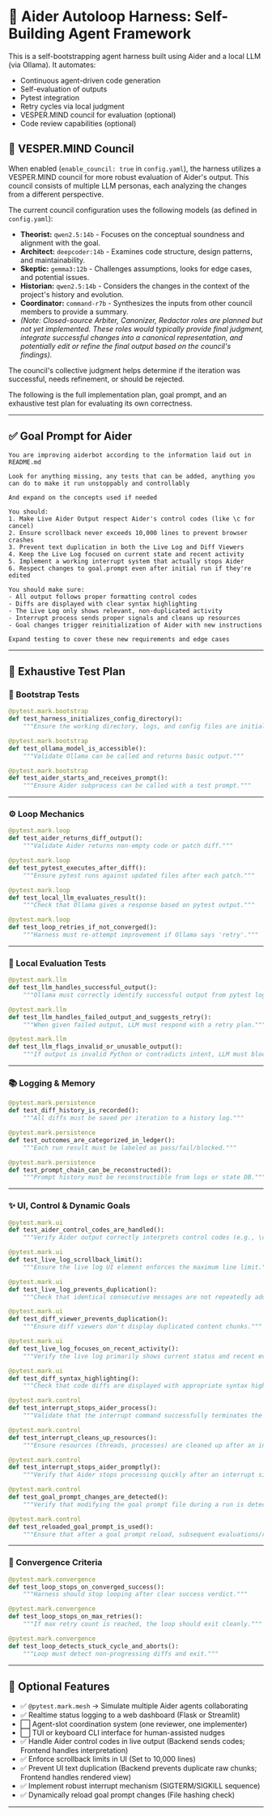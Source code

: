 # 🤖 Aider Autoloop Harness: Self-Building Agent Framework

This is a self-bootstrapping agent harness built using Aider and a local LLM (via Ollama). It automates:
- Continuous agent-driven code generation
- Self-evaluation of outputs
- Pytest integration
- Retry cycles via local judgment
- VESPER.MIND council for evaluation (optional)
- Code review capabilities (optional)

## 🧠 VESPER.MIND Council

When enabled (`enable_council: true` in `config.yaml`), the harness utilizes a VESPER.MIND council for more robust evaluation of Aider's output. This council consists of multiple LLM personas, each analyzing the changes from a different perspective.

The current council configuration uses the following models (as defined in `config.yaml`):
- **Theorist:** `qwen2.5:14b` - Focuses on the conceptual soundness and alignment with the goal.
- **Architect:** `deepcoder:14b` - Examines code structure, design patterns, and maintainability.
- **Skeptic:** `gemma3:12b` - Challenges assumptions, looks for edge cases, and potential issues.
- **Historian:** `qwen2.5:14b` - Considers the changes in the context of the project's history and evolution.
- **Coordinator:** `command-r7b` - Synthesizes the inputs from other council members to provide a summary.
- *(Note: Closed-source Arbiter, Canonizer, Redactor roles are planned but not yet implemented. These roles would typically provide final judgment, integrate successful changes into a canonical representation, and potentially edit or refine the final output based on the council's findings).*

The council's collective judgment helps determine if the iteration was successful, needs refinement, or should be rejected.

The following is the full implementation plan, goal prompt, and an exhaustive test plan for evaluating its own correctness.

---

## ✅ Goal Prompt for Aider

```text
You are improving aiderbot according to the information laid out in README.md

Look for anything missing, any tests that can be added, anything you can do to make it run unstoppably and controllably

And expand on the concepts used if needed

You should:
1. Make Live Aider Output respect Aider's control codes (like \c for cancel)
2. Ensure scrollback never exceeds 10,000 lines to prevent browser crashes
3. Prevent text duplication in both the Live Log and Diff Viewers
4. Keep the Live Log focused on current state and recent activity
5. Implement a working interrupt system that actually stops Aider
6. Respect changes to goal.prompt even after initial run if they're edited

You should make sure:
- All output follows proper formatting control codes
- Diffs are displayed with clear syntax highlighting
- The Live Log only shows relevant, non-duplicated activity
- Interrupt process sends proper signals and cleans up resources
- Goal changes trigger reinitialization of Aider with new instructions

Expand testing to cover these new requirements and edge cases
```

---

## 🧪 Exhaustive Test Plan

### 🏁 Bootstrap Tests

```python
@pytest.mark.bootstrap
def test_harness_initializes_config_directory():
    """Ensure the working directory, logs, and config files are initialized."""

@pytest.mark.bootstrap
def test_ollama_model_is_accessible():
    """Validate Ollama can be called and returns basic output."""

@pytest.mark.bootstrap
def test_aider_starts_and_receives_prompt():
    """Ensure Aider subprocess can be called with a test prompt."""
```

---

### ⚙️ Loop Mechanics

```python
@pytest.mark.loop
def test_aider_returns_diff_output():
    """Validate Aider returns non-empty code or patch diff."""

@pytest.mark.loop
def test_pytest_executes_after_diff():
    """Ensure pytest runs against updated files after each patch."""

@pytest.mark.loop
def test_local_llm_evaluates_result():
    """Check that Ollama gives a response based on pytest output."""

@pytest.mark.loop
def test_loop_retries_if_not_converged():
    """Harness must re-attempt improvement if Ollama says 'retry'."""
```

---

### 🧠 Local Evaluation Tests

```python
@pytest.mark.llm
def test_llm_handles_successful_output():
    """Ollama must correctly identify successful output from pytest logs."""

@pytest.mark.llm
def test_llm_handles_failed_output_and_suggests_retry():
    """When given failed output, LLM must respond with a retry plan."""

@pytest.mark.llm
def test_llm_flags_invalid_or_unusable_output():
    """If output is invalid Python or contradicts intent, LLM must block it."""
```

---

### 📚 Logging & Memory

```python
@pytest.mark.persistence
def test_diff_history_is_recorded():
    """All diffs must be saved per iteration to a history log."""

@pytest.mark.persistence
def test_outcomes_are_categorized_in_ledger():
    """Each run result must be labeled as pass/fail/blocked."""

@pytest.mark.persistence
def test_prompt_chain_can_be_reconstructed():
    """Prompt history must be reconstructible from logs or state DB."""
```

---

### ✨ UI, Control & Dynamic Goals

```python
@pytest.mark.ui
def test_aider_control_codes_are_handled():
    """Verify Aider output correctly interprets control codes (e.g., \c for cancel)."""

@pytest.mark.ui
def test_live_log_scrollback_limit():
    """Ensure the live log UI element enforces the maximum line limit."""

@pytest.mark.ui
def test_live_log_prevents_duplication():
    """Check that identical consecutive messages are not repeatedly added to the live log."""

@pytest.mark.ui
def test_diff_viewer_prevents_duplication():
    """Ensure diff viewers don't display duplicated content chunks."""

@pytest.mark.ui
def test_live_log_focuses_on_recent_activity():
    """Verify the live log primarily shows current status and recent events."""

@pytest.mark.ui
def test_diff_syntax_highlighting():
    """Check that code diffs are displayed with appropriate syntax highlighting."""

@pytest.mark.control
def test_interrupt_stops_aider_process():
    """Validate that the interrupt command successfully terminates the Aider subprocess."""

@pytest.mark.control
def test_interrupt_cleans_up_resources():
    """Ensure resources (threads, processes) are cleaned up after an interrupt (SIGTERM then SIGKILL)."""

@pytest.mark.control
def test_interrupt_stops_aider_promptly():
    """Verify that Aider stops processing quickly after an interrupt signal."""

@pytest.mark.control
def test_goal_prompt_changes_are_detected():
    """Verify that modifying the goal prompt file during a run is detected by the harness."""

@pytest.mark.control
def test_reloaded_goal_prompt_is_used():
    """Ensure that after a goal prompt reload, subsequent evaluations/retries use the new goal."""

```

---

### 🚦 Convergence Criteria

```python
@pytest.mark.convergence
def test_loop_stops_on_converged_success():
    """Harness should stop looping after clear success verdict."""

@pytest.mark.convergence
def test_loop_stops_on_max_retries():
    """If max retry count is reached, the loop should exit cleanly."""

@pytest.mark.convergence
def test_loop_detects_stuck_cycle_and_aborts():
    """Loop must detect non-progressing diffs and exit."""
```

---

## 🧩 Optional Features

- ✅ `@pytest.mark.mesh` → Simulate multiple Aider agents collaborating
- ✅ Realtime status logging to a web dashboard (Flask or Streamlit)
- ⬜ Agent-slot coordination system (one reviewer, one implementer)
- ⬜ TUI or keyboard CLI interface for human-assisted nudges
- ✅ Handle Aider control codes in live output (Backend sends codes; Frontend handles interpretation)
- ✅ Enforce scrollback limits in UI (Set to 10,000 lines)
- ✅ Prevent UI text duplication (Backend prevents duplicate raw chunks; Frontend handles rendered view)
- ✅ Implement robust interrupt mechanism (SIGTERM/SIGKILL sequence)
- ✅ Dynamically reload goal prompt changes (File hashing check)

---
